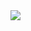 <img src="https://capsule-render.vercel.app/api?type=venom&color=auto&customColorList=10&height=300&section=header&text=capsule%20render&fontSize=90" />
